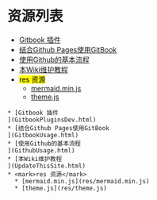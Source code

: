 
# 资源列表
* [Gitbook 插件
](GitbookPluginsDev.html)
* [结合Github Pages使用GitBook
](GitbookUsage.html)
* [使用Github的基本流程
](GithubUsage.html)
* [本Wiki维护教程
](UpdateThisSite.html)
* <mark>res 资源</mark>
  * [mermaid.min.js](res/mermaid.min.js)
  * [theme.js](res/theme.js)


```mind:height=300,title=内容概要,color
* [Gitbook 插件
](GitbookPluginsDev.html)
* [结合Github Pages使用GitBook
](GitbookUsage.html)
* [使用Github的基本流程
](GithubUsage.html)
* [本Wiki维护教程
](UpdateThisSite.html)
* <mark>res 资源</mark>
  * [mermaid.min.js](res/mermaid.min.js)
  * [theme.js](res/theme.js)
```
